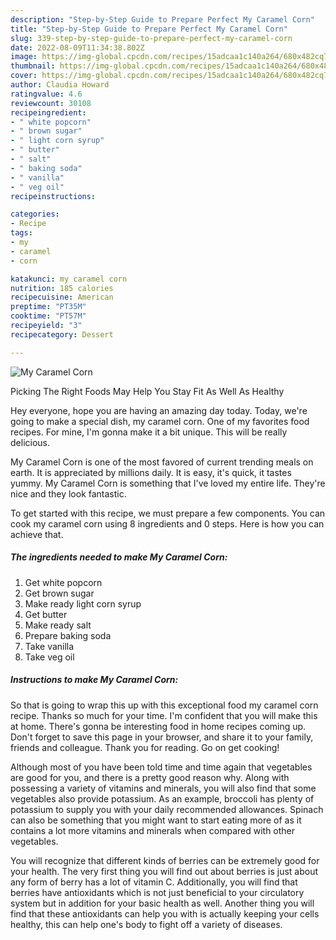 ```yaml
---
description: "Step-by-Step Guide to Prepare Perfect My Caramel Corn"
title: "Step-by-Step Guide to Prepare Perfect My Caramel Corn"
slug: 339-step-by-step-guide-to-prepare-perfect-my-caramel-corn
date: 2022-08-09T11:34:38.802Z
image: https://img-global.cpcdn.com/recipes/15adcaa1c140a264/680x482cq70/my-caramel-corn-recipe-main-photo.jpg
thumbnail: https://img-global.cpcdn.com/recipes/15adcaa1c140a264/680x482cq70/my-caramel-corn-recipe-main-photo.jpg
cover: https://img-global.cpcdn.com/recipes/15adcaa1c140a264/680x482cq70/my-caramel-corn-recipe-main-photo.jpg
author: Claudia Howard
ratingvalue: 4.6
reviewcount: 30108
recipeingredient:
- " white popcorn"
- " brown sugar"
- " light corn syrup"
- " butter"
- " salt"
- " baking soda"
- " vanilla"
- " veg oil"
recipeinstructions:

categories:
- Recipe
tags:
- my
- caramel
- corn

katakunci: my caramel corn 
nutrition: 185 calories
recipecuisine: American
preptime: "PT35M"
cooktime: "PT57M"
recipeyield: "3"
recipecategory: Dessert

---
```



![My Caramel Corn](https://img-global.cpcdn.com/recipes/15adcaa1c140a264/680x482cq70/my-caramel-corn-recipe-main-photo.jpg)

Picking The Right Foods May Help You Stay Fit As Well As Healthy

Hey everyone, hope you are having an amazing day today. Today, we're going to make a special dish, my caramel corn. One of my favorites food recipes. For mine, I'm gonna make it a bit unique. This will be really delicious.

My Caramel Corn is one of the most favored of current trending meals on earth. It is appreciated by millions daily. It is easy, it's quick, it tastes yummy. My Caramel Corn is something that I've loved my entire life. They're nice and they look fantastic.




To get started with this recipe, we must prepare a few components. You can cook my caramel corn using 8 ingredients and 0 steps. Here is how you can achieve that.

<!--inarticleads1-->

##### The ingredients needed to make My Caramel Corn:

1. Get  white popcorn
1. Get  brown sugar
1. Make ready  light corn syrup
1. Get  butter
1. Make ready  salt
1. Prepare  baking soda
1. Take  vanilla
1. Take  veg oil




<!--inarticleads2-->

##### Instructions to make My Caramel Corn:





So that is going to wrap this up with this exceptional food my caramel corn recipe. Thanks so much for your time. I'm confident that you will make this at home. There's gonna be interesting food in home recipes coming up. Don't forget to save this page in your browser, and share it to your family, friends and colleague. Thank you for reading. Go on get cooking!

Although most of you have been told time and time again that vegetables are good for you, and there is a pretty good reason why. Along with possessing a variety of vitamins and minerals, you will also find that some vegetables also provide potassium. As an example, broccoli has plenty of potassium to supply you with your daily recommended allowances. Spinach can also be something that you might want to start eating more of as it contains a lot more vitamins and minerals when compared with other vegetables.

You will recognize that different kinds of berries can be extremely good for your health. The very first thing you will find out about berries is just about any form of berry has a lot of vitamin C. Additionally, you will find that berries have antioxidants which is not just beneficial to your circulatory system but in addition for your basic health as well. Another thing you will find that these antioxidants can help you with is actually keeping your cells healthy, this can help one's body to fight off a variety of diseases.
